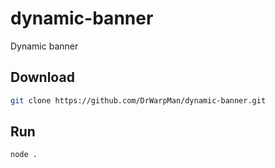 # dynamic-banner
Dynamic banner

Download
-
```bash
git clone https://github.com/DrWarpMan/dynamic-banner.git
```

Run
-
```bash
node .
```

